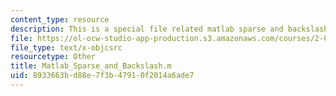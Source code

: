 ```yaml
---
content_type: resource
description: This is a special file related matlab sparse and backslash.
file: https://ol-ocw-studio-app-production.s3.amazonaws.com/courses/2-086-numerical-computation-for-mechanical-engineers-fall-2014/8933663bd88e7f3b47910f2014a6ade7_Matlab_Sparse_and_Backslash.m
file_type: text/x-objcsrc
resourcetype: Other
title: Matlab_Sparse_and_Backslash.m
uid: 8933663b-d88e-7f3b-4791-0f2014a6ade7
---
```

